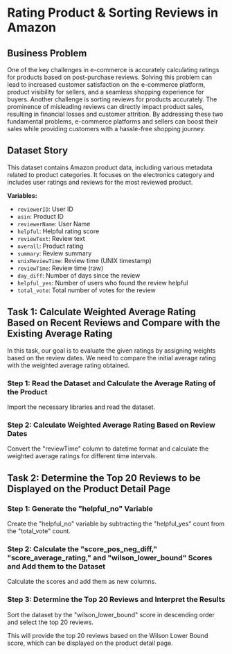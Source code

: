 # Rating Product & Sorting Reviews in Amazon

## Business Problem

One of the key challenges in e-commerce is accurately calculating ratings for products based on post-purchase reviews. Solving this problem can lead to increased customer satisfaction on the e-commerce platform, product visibility for sellers, and a seamless shopping experience for buyers. Another challenge is sorting reviews for products accurately. The prominence of misleading reviews can directly impact product sales, resulting in financial losses and customer attrition. By addressing these two fundamental problems, e-commerce platforms and sellers can boost their sales while providing customers with a hassle-free shopping journey.

## Dataset Story

This dataset contains Amazon product data, including various metadata related to product categories. It focuses on the electronics category and includes user ratings and reviews for the most reviewed product.

**Variables:**
- `reviewerID`: User ID
- `asin`: Product ID
- `reviewerName`: User Name
- `helpful`: Helpful rating score
- `reviewText`: Review text
- `overall`: Product rating
- `summary`: Review summary
- `unixReviewTime`: Review time (UNIX timestamp)
- `reviewTime`: Review time (raw)
- `day_diff`: Number of days since the review
- `helpful_yes`: Number of users who found the review helpful
- `total_vote`: Total number of votes for the review

## Task 1: Calculate Weighted Average Rating Based on Recent Reviews and Compare with the Existing Average Rating

In this task, our goal is to evaluate the given ratings by assigning weights based on the review dates. We need to compare the initial average rating with the weighted average rating obtained.

### Step 1: Read the Dataset and Calculate the Average Rating of the Product

Import the necessary libraries and read the dataset.

### Step 2: Calculate Weighted Average Rating Based on Review Dates

Convert the "reviewTime" column to datetime format and calculate the weighted average ratings for different time intervals.

## Task 2: Determine the Top 20 Reviews to be Displayed on the Product Detail Page

### Step 1: Generate the "helpful_no" Variable

Create the "helpful_no" variable by subtracting the "helpful_yes" count from the "total_vote" count.

### Step 2: Calculate the "score_pos_neg_diff," "score_average_rating," and "wilson_lower_bound" Scores and Add them to the Dataset

Calculate the scores and add them as new columns.

### Step 3: Determine the Top 20 Reviews and Interpret the Results

Sort the dataset by the "wilson_lower_bound" score in descending order and select the top 20 reviews.

This will provide the top 20 reviews based on the Wilson Lower Bound score, which can be displayed on the product detail page.
